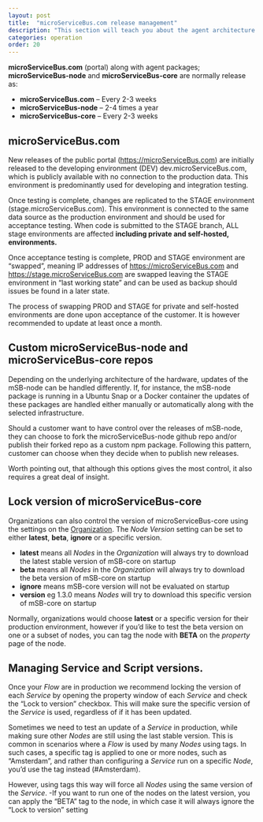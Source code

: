 ```yaml
---
layout: post
title:  "microServiceBus.com release management"
description: "This section will teach you about the agent architecture of microservicebus-node and microservicebus-core. It will provide you details on how to manage and control versioning."
categories: operation
order: 20
---
```


**microServiceBus.com** (portal) along with agent packages; **microServiceBus-node** and **microServiceBus-core** are normally release as:

* **microServiceBus.com** – Every 2-3 weeks
* **microServiceBus-node** – 2-4 times a year
* **microServiceBus-core** – Every 2-3 weeks

## microServiceBus.com
New releases of the public portal (https://microServiceBus.com) are initially released to the developing environment (DEV) dev.microServiceBus.com, which is publicly available with no connection to the production data. This environment is predominantly used for developing and integration testing.

Once testing is complete, changes are replicated to the STAGE environment (stage.microServiceBus.com). This environment is connected to the same data source as the production environment and should be used for acceptance testing. When code is submitted to the STAGE branch, ALL stage environments are affected **including private and self-hosted, environments.**

Once acceptance testing is complete, PROD and STAGE environment are “swapped”, meaning IP addresses of https://microServiceBus.com and https://stage.microServiceBus.com are swapped leaving the STAGE environment in “last working state” and can be used as backup should issues be found in a later state. 

The process of swapping PROD and STAGE for private and self-hosted environments are done upon acceptance of the customer. It is however recommended to update at least once a month.

## Custom microServiceBus-node and microServiceBus-core repos
Depending on the underlying architecture of the hardware, updates of the mSB-node can be handled differently. If, for instance, the mSB-node package is running in a Ubuntu Snap or a Docker container the updates of these packages are handled either manually or automatically along with the selected infrastructure. 

Should a customer want to have control over the releases of mSB-node, they can choose to fork the microServiceBus-node github repo and/or publish their forked repo as a custom npm package. Following this pattern, customer can choose when they decide when to publish new releases. 

Worth pointing out, that although this options gives the most control, it also requires a great deal of insight.


## Lock version of microServiceBus-core 
Organizations can also control the version of microServiceBus-core using the settings on the [Organization](/Organizations/Details). The *Node Version* setting can be set to either **latest**, **beta**, **ignore** or a specific version.
* **latest** means all *Nodes* in the *Organization* will always try to download the latest stable version of mSB-core on startup
* **beta** means all *Nodes* in the *Organization* will always try to download the beta version of mSB-core on startup
* **ignore** means mSB-core version will not be evaluated on startup
* **version** eg 1.3.0 means *Nodes* will try to download this specific version of mSB-core on startup

Normally, organizations would choose **latest** or a specific version for their production environment, however if you’d like to test the beta version on one or a subset of nodes, you can tag the node with **BETA** on the *property* page of the node.

## Managing Service and Script versions.
Once your *Flow* are in production we recommend locking the version of each *Service* by opening the property window of each *Service* and check the “Lock to version” checkbox. This will make sure the specific version of the *Service* is used, regardless of if it has been updated.

Sometimes we need to test an update of a *Service* in production, while making sure other *Nodes* are still using the last stable version. This is common in scenarios where a *Flow* is used by many *Nodes* using tags. In such cases, a specific tag is applied to one or more nodes, such as “Amsterdam”, and rather than configuring a *Service* run on a specific *Node*, you’d use the tag instead (#Amsterdam).

However, using tags this way will force all *Nodes* using the same version of the *Service*. -If you want to run one of the nodes on the latest version, you can apply the “BETA” tag to the node, in which case it will always ignore the “Lock to version” setting
